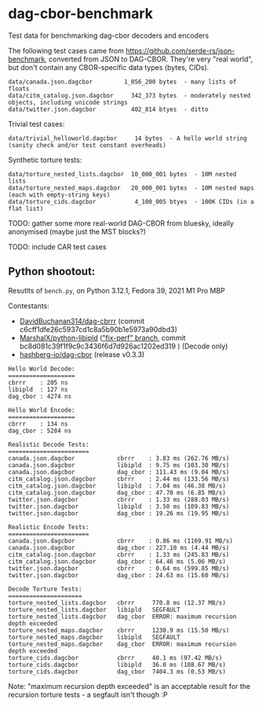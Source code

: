 # dag-cbor-benchmark
Test data for benchmarking dag-cbor decoders and encoders

The following test cases came from https://github.com/serde-rs/json-benchmark, converted from JSON to DAG-CBOR. They're very "real world", but don't contain any CBOR-specific data types (bytes, CIDs).

```
data/canada.json.dagcbor         1_056_200 bytes  - many lists of floats
data/citm_catalog.json.dagcbor     342_373 bytes  - moderately nested objects, including unicode strings
data/twitter.json.dagcbor          402_814 btyes  - ditto
```

Trivial test cases:

```
data/trivial_helloworld.dagcbor     14 bytes  - A hello world string (sanity check and/or test constant overheads)
```

Synthetic torture tests:

```
data/torture_nested_lists.dagcbor  10_000_001 bytes  - 10M nested lists
data/torture_nested_maps.dagcbor   20_000_001 bytes  - 10M nested maps (each with empty-string keys)
data/torture_cids.dagcbor           4_100_005 btyes  - 100K CIDs (in a flat list)
```

TODO: gather some more real-world DAG-CBOR from bluesky, ideally anonymised (maybe just the MST blocks?)

TODO: include CAR test cases


## Python shootout:

Resutlts of `bench.py`, on Python 3.12.1, Fedora 39, 2021 M1 Pro MBP

Contestants:

- [DavidBuchanan314/dag-cbrrr](https://github.com/DavidBuchanan314/dag-cbrrr) (commit c6cff1dfe26c5937cd1c8a5b90b1e5973a90dbd3)
- [MarshalX/python-libipld](https://github.com/MarshalX/python-libipld) (["fix-perf" branch](https://github.com/MarshalX/python-libipld/pull/4), commit bc8d081c39f1f9c9c3436f6d7d926ac1202ed319 ) (Decode only)
- [hashberg-io/dag-cbor](https://github.com/hashberg-io/dag-cbor) (release v0.3.3)

```
Hello World Decode:
===================
cbrrr    : 205 ns
libipld  : 127 ns
dag_cbor : 4274 ns

Hello World Encode:
===================
cbrrr    : 134 ns
dag_cbor : 5284 ns

Realistic Decode Tests:
=======================
canada.json.dagcbor            cbrrr    : 3.83 ms (262.76 MB/s)
canada.json.dagcbor            libipld  : 9.75 ms (103.30 MB/s)
canada.json.dagcbor            dag_cbor : 111.43 ms (9.04 MB/s)
citm_catalog.json.dagcbor      cbrrr    : 2.44 ms (133.56 MB/s)
citm_catalog.json.dagcbor      libipld  : 7.04 ms (46.38 MB/s)
citm_catalog.json.dagcbor      dag_cbor : 47.70 ms (6.85 MB/s)
twitter.json.dagcbor           cbrrr    : 1.33 ms (288.03 MB/s)
twitter.json.dagcbor           libipld  : 3.50 ms (109.83 MB/s)
twitter.json.dagcbor           dag_cbor : 19.26 ms (19.95 MB/s)

Realistic Encode Tests:
=======================
canada.json.dagcbor            cbrrr    : 0.86 ms (1169.91 MB/s)
canada.json.dagcbor            dag_cbor : 227.10 ms (4.44 MB/s)
citm_catalog.json.dagcbor      cbrrr    : 1.33 ms (245.83 MB/s)
citm_catalog.json.dagcbor      dag_cbor : 64.46 ms (5.06 MB/s)
twitter.json.dagcbor           cbrrr    : 0.64 ms (599.85 MB/s)
twitter.json.dagcbor           dag_cbor : 24.63 ms (15.60 MB/s)

Decode Torture Tests:
=====================
torture_nested_lists.dagcbor   cbrrr     770.8 ms (12.37 MB/s)
torture_nested_lists.dagcbor   libipld   SEGFAULT
torture_nested_lists.dagcbor   dag_cbor  ERROR: maximum recursion depth exceeded
torture_nested_maps.dagcbor    cbrrr     1230.9 ms (15.50 MB/s)
torture_nested_maps.dagcbor    libipld   SEGFAULT
torture_nested_maps.dagcbor    dag_cbor  ERROR: maximum recursion depth exceeded
torture_cids.dagcbor           cbrrr     40.1 ms (97.42 MB/s)
torture_cids.dagcbor           libipld   36.0 ms (108.67 MB/s)
torture_cids.dagcbor           dag_cbor  7404.3 ms (0.53 MB/s)
```

Note: "maximum recursion depth exceeded" is an acceptable result for the recursion torture tests - a segfault isn't though :P
